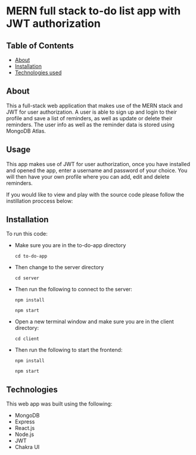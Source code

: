 # MERN full stack to-do list app with JWT authorization


 ## Table of Contents
  <ul>
    <li><a href="#about">About</a></li>
    <li><a href="#installation">Installation</a></li>
    <li><a href="#technologies">Technologies used</a></li>
  </ul>


## About

This a full-stack web application that makes use of the MERN stack and JWT for user authorization. A user is able to sign up and login to their profile and save a list of reminders, as well as update or delete their reminders. The user info as well as the reminder data is stored using MongoDB Atlas. 

## Usage

This app makes use of JWT for user authorization, once you have installed and opened the app, enter a username and password of your choice. You will then have your own profile where you can add, edit and delete reminders.

If you would like to view and play with the source code please follow the instillation proccess below:

## Installation
To run this code:
* Make sure you are in the to-do-app  directory

  ```cd to-do-app```

* Then change to the server directory  

  ```cd server```

* Then run the following to connect to the server:

   ```npm install```

   ```npm start```

* Open a new terminal window and make sure you are in the client directory:

   ```cd client```

* Then run the following to start the frontend:

   ```npm install```

   ```npm start```


## Technologies

This web app was built using the following:

* MongoDB
* Express
* React.js
* Node.js
* JWT 
* Chakra UI
